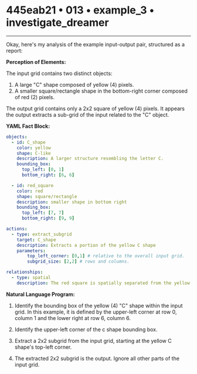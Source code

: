# 445eab21 • 013 • example_3 • investigate_dreamer

---
Okay, here's my analysis of the example input-output pair, structured as a report:

**Perception of Elements:**

The input grid contains two distinct objects:

1.  A large "C" shape composed of yellow (4) pixels.
2.  A smaller square/rectangle shape in the bottom-right corner composed of red (2) pixels.

The output grid contains only a 2x2 square of yellow (4) pixels. It appears the output extracts a sub-grid of the input related to the "C" object.

**YAML Fact Block:**



```yaml
objects:
  - id: C_shape
    color: yellow
    shape: C-like
    description: A larger structure resembling the letter C.
    bounding_box:
      top_left: [0, 1]
      bottom_right: [6, 6]

  - id: red_square
    color: red
    shape: square/rectangle
    description: smaller shape in bottom right
    bounding_box:
      top_left: [7, 7]
      bottom_right: [9, 9]

actions:
  - type: extract_subgrid
    target: C_shape
    description: Extracts a portion of the yellow C shape
    parameters:
        top_left_corner: [0,1] # relative to the overall input grid.
        subgrid_size: [2,2] # rows and columns.

relationships:
  - type: spatial
    description: The red square is spatially separated from the yellow C shape. The output only contains elements from C_shape.
```



**Natural Language Program:**

1.  Identify the bounding box of the yellow (4) "C" shape within the input grid. In this example, it is defined by the upper-left corner at row 0, column 1 and the lower right at row 6, column 6.

2.  Identify the upper-left corner of the c shape bounding box.

3. Extract a 2x2 subgrid from the input grid, starting at the yellow C shape's top-left corner.

4.  The extracted 2x2 subgrid is the output. Ignore all other parts of the input grid.

